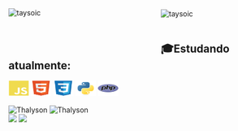 
<div>
<img align="center" src="https://github-readme-stats.vercel.app/api?username=taysoic&show_icons=true&locale=en&bg_color=000000&text_color=ffffff" alt="taysoic"/>
<img align="left" height="100px" width="300px" src="https://github-readme-stats.vercel.app/api/top-langs?username=taysoic&show_icons=true&locale=en&layout=compact&bg_color=000000&text_color=ffffff" alt="taysoic" />
</div>

 <div style="display: inline_block"><br><h2>🎓Estudando atualmente: </h2>
  <img align="center" alt="Thalyson-Js" height="30" width="40" src="https://raw.githubusercontent.com/devicons/devicon/master/icons/javascript/javascript-plain.svg">
  <img align="center" alt="Thalyson-HTML" height="30" width="40" src="https://raw.githubusercontent.com/devicons/devicon/master/icons/html5/html5-original.svg">
  <img align="center" alt="Thalyson-CSS" height="30" width="40" src="https://raw.githubusercontent.com/devicons/devicon/master/icons/css3/css3-original.svg">
  <img align="center" alt="Thalyson-Python" height="30" width="40" src="https://raw.githubusercontent.com/devicons/devicon/master/icons/python/python-original.svg">
  <img align="center" alt="Thalyson-PHP" height="30" width="40" src="https://raw.githubusercontent.com/devicons/devicon/master/icons/php/php-original.svg">
</div>
<br>
<img align="center" alt="Thalyson" src="https://i.pinimg.com/736x/50/fb/2a/50fb2a4920ec6eecfca1f96a6c7694b7.jpg">
<img align="center" alt="Thalyson" src="https://i.pinimg.com/736x/07/db/5d/07db5dcc344d5e567ffe2b56983114a7.jpg">

<div> 
  <a href="https://www.instagram.com/itayson_/" target="_blank"><img src="https://img.shields.io/badge/-Instagram-%23E4405F?style=for-the-badge&logo=instagram&logoColor=white" target="_blank"></a>
  <a href="https://www.linkedin.com/" target="_blank"><img src="https://img.shields.io/badge/-linkedin-%23E4405F?style=for-the-badge&logo=instagram&logoColor=white" target="_blank"></a> 
  
</div>
